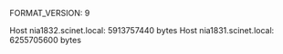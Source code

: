 FORMAT_VERSION: 9

Host nia1832.scinet.local: 5913757440 bytes
Host nia1831.scinet.local: 6255705600 bytes
